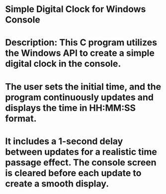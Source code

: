 # Simple Digital Clock for Windows Console
# Description: This C program utilizes the Windows API to create a simple digital clock in the console. 
# The user sets the initial time, and the program continuously updates and displays the time in HH:MM:SS format. 
# It includes a 1-second delay between updates for a realistic time passage effect. The console screen is cleared before each update to create a smooth display.
